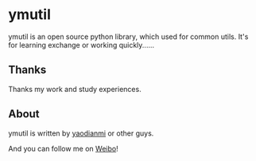 # ymutil

ymutil is an open source python library, which used for common utils.
It's for learning exchange or working quickly......


## Thanks
Thanks my work and study experiences.

## About

ymutil is written by [yaodianmi](https://github.com/yaodianmi) or other guys.

And you can follow me on [Weibo](http://www.weibo.com/yaodianmi)!

